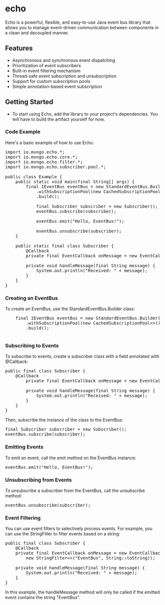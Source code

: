 # echo

Echo is a powerful, flexible, and easy-to-use Java event bus library that allows you to manage event-driven communication between components in a clean and decoupled manner.

<h2> Features </h2>

- Asynchronous and synchronous event dispatching
- Prioritization of event subscribers
- Built-in event filtering mechanism
- Thread-safe event subscription and unsubscription
- Support for custom subscription pools
- Simple annotation-based event subscription

<h2> Getting Started </h2>

- To start using Echo, add the library to your project's dependencies. You will have to build the artifact yourself for now.

<h3> Code Example </h3>

Here's a basic example of how to use Echo:

<pre>
import io.mxngo.echo.*;
import io.mxngo.echo.core.*;
import io.mxngo.echo.filter.*;
import io.mxngo.echo.subscriber.pool.*;

public class Example {
    public static void main(final String[] args) {
        final IEventBus<String> eventBus = new StandardEventBus.Builder<String>()
            .withSubscriptionPool(new CachedSubscriptionPool<>())
            .build();

            final Subscriber subscriber = new Subscriber();
            eventBus.subscribe(subscriber);

            eventBus.emit("Hello, EventBus!");

            eventBus.unsubscribe(subscriber);
    }

    public static final class Subscriber {
        @Callback
        private final EventCallback<String> onMessage = new EventCallback<>(this::handleMessage);

        private void handleMessage(final String message) {
            System.out.println("Received: " + message);
        }
    }
}
</pre>

<h3>Creating an EventBus</h3>

To create an EventBus, use the StandardEventBus.Builder class:

<pre>
    final IEventBus<String> eventBus = new StandardEventBus.Builder<String>()
        .withSubscriptionPool(new CachedSubscriptionPool<>())
        .build();
        </pre>

<h3>Subscribing to Events</h3>

To subscribe to events, create a subscriber class with a field annotated with @Callback:

<pre>
public final class Subscriber {
    @Callback
        private final EventCallback<String> onMessage = new EventCallback<>(this::handleMessage);

        private void handleMessage(final String message) {
            System.out.println("Received: " + message);
        }
    }
}
</pre>

Then, subscribe the instance of the class to the EventBus:

<pre>
final Subscriber subscriber = new Subscriber();
eventBus.subscribe(subscriber);
</pre>

<h3>Emitting Events</h3>

To emit an event, call the emit method on the EventBus instance:

<pre>
eventBus.emit("Hello, EventBus!");
</pre>

<h3>Unsubscribing from Events</h3>

To unsubscribe a subscriber from the EventBus, call the unsubscribe method:

<pre>
eventBus.unsubscribe(subscriber);
</pre>

<h3>Event Filtering</h3>

You can use event filters to selectively process events. For example, you can use the StringFilter to filter events based on a string:

<pre>
public final class Subscriber {
    @Callback
    private final EventCallback<String> onMessage = new EventCallback<>(this::handleMessage,
        new StringFilter<>("EventBus", String::toString));

    private void handleMessage(final String message) {
        System.out.println("Received: " + message);
    }
}
</pre>

In this example, the handleMessage method will only be called if the emitted event contains the string "EventBus".
